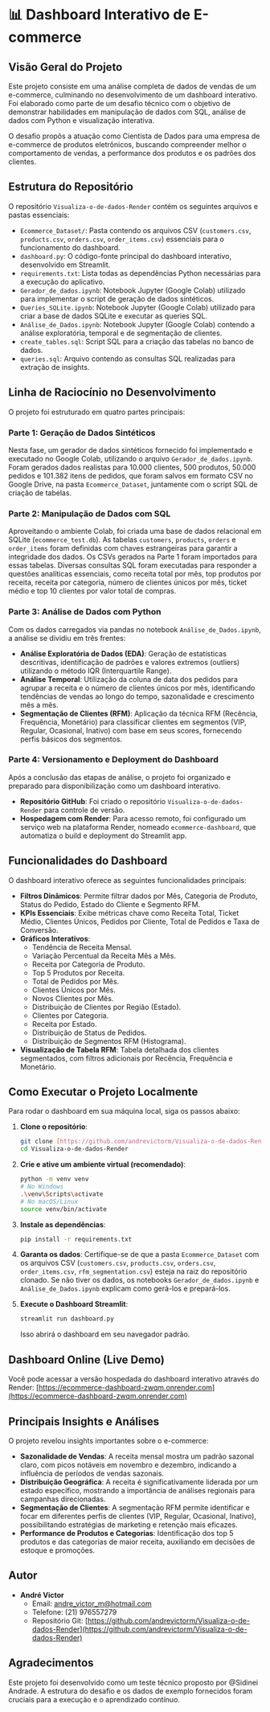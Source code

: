 # 📊 Dashboard Interativo de E-commerce

## Visão Geral do Projeto

Este projeto consiste em uma análise completa de dados de vendas de um e-commerce, culminando no desenvolvimento de um dashboard interativo. Foi elaborado como parte de um desafio técnico com o objetivo de demonstrar habilidades em manipulação de dados com SQL, análise de dados com Python e visualização interativa.

O desafio propôs a atuação como Cientista de Dados para uma empresa de e-commerce de produtos eletrônicos, buscando compreender melhor o comportamento de vendas, a performance dos produtos e os padrões dos clientes.

## Estrutura do Repositório

O repositório `Visualiza-o-de-dados-Render` contém os seguintes arquivos e pastas essenciais:

* `Ecommerce_Dataset/`: Pasta contendo os arquivos CSV (`customers.csv`, `products.csv`, `orders.csv`, `order_items.csv`) essenciais para o funcionamento do dashboard.
* `dashboard.py`: O código-fonte principal do dashboard interativo, desenvolvido em Streamlit.
* `requirements.txt`: Lista todas as dependências Python necessárias para a execução do aplicativo.
* `Gerador_de_dados.ipynb`: Notebook Jupyter (Google Colab) utilizado para implementar o script de geração de dados sintéticos.
* `Queries_SQLite.ipynb`: Notebook Jupyter (Google Colab) utilizado para criar a base de dados SQLite e executar as queries SQL.
* `Análise_de_Dados.ipynb`: Notebook Jupyter (Google Colab) contendo a análise exploratória, temporal e de segmentação de clientes.
* `create_tables.sql`: Script SQL para a criação das tabelas no banco de dados.
* `queries.sql`: Arquivo contendo as consultas SQL realizadas para extração de insights.

## Linha de Raciocínio no Desenvolvimento

O projeto foi estruturado em quatro partes principais:

### Parte 1: Geração de Dados Sintéticos
Nesta fase, um gerador de dados sintéticos fornecido foi implementado e executado no Google Colab, utilizando o arquivo `Gerador_de_dados.ipynb`. Foram gerados dados realistas para 10.000 clientes, 500 produtos, 50.000 pedidos e 101.382 itens de pedidos, que foram salvos em formato CSV no Google Drive, na pasta `Ecommerce_Dataset`, juntamente com o script SQL de criação de tabelas.

### Parte 2: Manipulação de Dados com SQL
Aproveitando o ambiente Colab, foi criada uma base de dados relacional em SQLite (`ecommerce_test.db`). As tabelas `customers`, `products`, `orders` e `order_items` foram definidas com chaves estrangeiras para garantir a integridade dos dados. Os CSVs gerados na Parte 1 foram importados para essas tabelas. Diversas consultas SQL foram executadas para responder a questões analíticas essenciais, como receita total por mês, top produtos por receita, receita por categoria, número de clientes únicos por mês, ticket médio e top 10 clientes por valor total de compras.

### Parte 3: Análise de Dados com Python
Com os dados carregados via pandas no notebook `Análise_de_Dados.ipynb`, a análise se dividiu em três frentes:

* **Análise Exploratória de Dados (EDA)**: Geração de estatísticas descritivas, identificação de padrões e valores extremos (outliers) utilizando o método IQR (Interquartile Range).
* **Análise Temporal**: Utilização da coluna de data dos pedidos para agrupar a receita e o número de clientes únicos por mês, identificando tendências de vendas ao longo do tempo, sazonalidade e crescimento mês a mês.
* **Segmentação de Clientes (RFM)**: Aplicação da técnica RFM (Recência, Frequência, Monetário) para classificar clientes em segmentos (VIP, Regular, Ocasional, Inativo) com base em seus scores, fornecendo perfis básicos dos segmentos.

### Parte 4: Versionamento e Deployment do Dashboard
Após a conclusão das etapas de análise, o projeto foi organizado e preparado para disponibilização como um dashboard interativo.

* **Repositório GitHub**: Foi criado o repositório `Visualiza-o-de-dados-Render` para controle de versão.
* **Hospedagem com Render**: Para acesso remoto, foi configurado um serviço web na plataforma Render, nomeado `ecommerce-dashboard`, que automatiza o build e deployment do Streamlit app.

## Funcionalidades do Dashboard

O dashboard interativo oferece as seguintes funcionalidades principais:

* **Filtros Dinâmicos**: Permite filtrar dados por Mês, Categoria de Produto, Status do Pedido, Estado do Cliente e Segmento RFM.
* **KPIs Essenciais**: Exibe métricas chave como Receita Total, Ticket Médio, Clientes Únicos, Pedidos por Cliente, Total de Pedidos e Taxa de Conversão.
* **Gráficos Interativos**:
    * Tendência de Receita Mensal.
    * Variação Percentual da Receita Mês a Mês.
    * Receita por Categoria de Produto.
    * Top 5 Produtos por Receita.
    * Total de Pedidos por Mês.
    * Clientes Únicos por Mês.
    * Novos Clientes por Mês.
    * Distribuição de Clientes por Região (Estado).
    * Clientes por Categoria.
    * Receita por Estado.
    * Distribuição de Status de Pedidos.
    * Distribuição de Segmentos RFM (Histograma).
* **Visualização de Tabela RFM**: Tabela detalhada dos clientes segmentados, com filtros adicionais por Recência, Frequência e Monetário.

## Como Executar o Projeto Localmente

Para rodar o dashboard em sua máquina local, siga os passos abaixo:

1.  **Clone o repositório**:
    ```bash
    git clone [https://github.com/andrevictorm/Visualiza-o-de-dados-Render.git](https://github.com/andrevictorm/Visualiza-o-de-dados-Render.git)
    cd Visualiza-o-de-dados-Render
    ```
2.  **Crie e ative um ambiente virtual (recomendado)**:
    ```bash
    python -m venv venv
    # No Windows
    .\venv\Scripts\activate
    # No macOS/Linux
    source venv/bin/activate
    ```
3.  **Instale as dependências**:
    ```bash
    pip install -r requirements.txt
    ```
4.  **Garanta os dados**: Certifique-se de que a pasta `Ecommerce_Dataset` com os arquivos CSV (`customers.csv`, `products.csv`, `orders.csv`, `order_items.csv`, `rfm_segmentation.csv`) esteja na raiz do repositório clonado. Se não tiver os dados, os notebooks `Gerador_de_dados.ipynb` e `Análise_de_Dados.ipynb` explicam como gerá-los e prepará-los.

5.  **Execute o Dashboard Streamlit**:
    ```bash
    streamlit run dashboard.py
    ```
    Isso abrirá o dashboard em seu navegador padrão.

## Dashboard Online (Live Demo)

Você pode acessar a versão hospedada do dashboard interativo através do Render: [https://ecommerce-dashboard-zwqm.onrender.com](https://ecommerce-dashboard-zwqm.onrender.com)

## Principais Insights e Análises

O projeto revelou insights importantes sobre o e-commerce:

* **Sazonalidade de Vendas**: A receita mensal mostra um padrão sazonal claro, com picos notáveis em novembro e dezembro, indicando a influência de períodos de vendas sazonais.
* **Distribuição Geográfica**: A receita é significativamente liderada por um estado específico, mostrando a importância de análises regionais para campanhas direcionadas.
* **Segmentação de Clientes**: A segmentação RFM permite identificar e focar em diferentes perfis de clientes (VIP, Regular, Ocasional, Inativo), possibilitando estratégias de marketing e retenção mais eficazes.
* **Performance de Produtos e Categorias**: Identificação dos top 5 produtos e das categorias de maior receita, auxiliando em decisões de estoque e promoções.

## Autor

* **André Victor**
    * Email: andre_victor_m@hotmail.com
    * Telefone: (21) 976557279
    * Repositório Git: [https://github.com/andrevictorm/Visualiza-o-de-dados-Render](https://github.com/andrevictorm/Visualiza-o-de-dados-Render)

## Agradecimentos

Este projeto foi desenvolvido como um teste técnico proposto por @Sidinei Andrade. A estrutura do desafio e os dados de exemplo fornecidos foram cruciais para a execução e o aprendizado contínuo.
